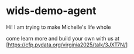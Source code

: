 # wids-demo-agent

Hi! I am trying to make Michelle's life whole

come learn more and build your own with us at [https://cfp.pydata.org/virginia2025/talk/3JXT7N/]